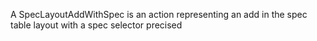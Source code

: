 A SpecLayoutAddWithSpec is an action representing an add in the spec table layout with a spec selector precised